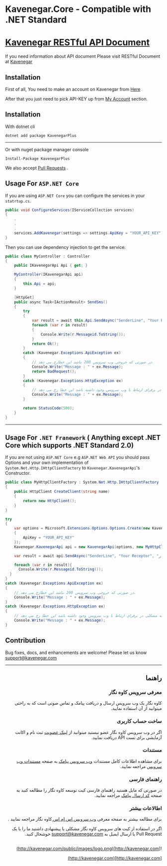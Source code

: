 # Kavenegar.Core - Compatible with .NET Standard

# <a href="http://kavenegar.com/rest.html">Kavenegar RESTful API Document</a>
If you need information about API document Please visit RESTful Document at <a href="https://kavenegar.com/">Kavenegar</a>

## Installation
<p>
First of all, You need to make an account on Kavenegar from <a href="https://panel.kavenegar.com/Client/Membership/Register">Here</a>
</p>
<p>
After that you just need to pick API-KEY up from <a href="http://panel.kavenegar.com/Client/setting/index">My Account</a> section.

## Installation

With dotnet cli

    dotnet add package KavenegarPlus
----
Or with nuget package manager console
    
    Install-Package KavenegarPlus


We also accept <a href="http://gun.io/blog/how-to-github-fork-branch-and-pull-request/">Pull  Requests</a> .
</p>

## Usage For `ASP.NET Core`

If you are using `ASP.NET Core` you can configure the services in your `statrtup.cs`.

```c#
public void ConfigureServices(IServiceCollection services)
{
	.
	.
	.
	services.AddKavenegar(settings => settings.ApiKey = "YOUR_API_KEY");
}
```

Then you can use dependency injection to get the service:

```c#
public class MyController : Controller
{
	public IKavenegarApi Api { get; }

	MyController(IKavenegarApi api)
	{
		this.Api = api;
	}

	[HttpGet]
	public async Task<IActionResult> SendSms()
	{
		try
		{
			var result = await this.Api.SendAsync("SenderLine", "Your Receptor", "خدمات پیام کوتاه کاوه نگار");
			foreach (var r in result)
			{
				Console.Write(r.Messageid.ToString());
		    }
			return Ok();
		}
		catch (Kavenegar.Exceptions.ApiException ex) 
		{
			// در صورتی که خروجی وب سرویس 200 نباشد این خطارخ می دهد.
			Console.Write("Message : " + ex.Message);
			return BadRequest();
		}
		catch (Kavenegar.Exceptions.HttpException ex) 
		{
			// در زمانی که مشکلی در برقرای ارتباط با وب سرویس وجود داشته باشد این خطا رخ می دهد
			Console.Write("Message : " + ex.Message);
		}

		return StatusCode(500);
	}
}
```


----

## Usage For `.NET Franework` ( Anything except .NET Core which supports .NET Standard 2.0)

If you are not using `ASP.NET Core` e.g `ASP.NET Web API` you should pass Options and your own implementation of `System.Net.Http.IHttpClientFactory` to `Kavenegar.KavenegarApi`'s Constructor.

```c#
public class MyHttpClientFactory : System.Net.Http.IHttpClientFactory
{
	public HttpClient CreateClient(string name)
	{
		return new HttpClient();
	}
}
```

```c#
try
{
	var options = Microsoft.Extensions.Options.Options.Create(new KavenegarSettings
	{
		ApiKey = "YOUR_API_KEY"
	});
	Kavenegar.KavenegarApi api = new KavenegarApi(options, new MyHttpClientFactory());

	var result = await api.SendAsync("SenderLine", "Your Receptor", "خدمات پیام کوتاه کاوه نگار");

	foreach (var r in result){
	  Console.Write(r.Messageid.ToString());
  }
}
catch (Kavenegar.Exceptions.ApiException ex) 
{
	// در صورتی که خروجی وب سرویس 200 نباشد این خطارخ می دهد.
	Console.Write("Message : " + ex.Message);
}
catch (Kavenegar.Exceptions.HttpException ex) 
{
	// در زمانی که مشکلی در برقرای ارتباط با وب سرویس وجود داشته باشد این خطا رخ می دهد
	Console.Write("Message : " + ex.Message);
}
```

## Contribution
Bug fixes, docs, and enhancements are welcome! Please let us know <a href="mailto:support@kavenegar.com?Subject=SDK" target="_top">support@kavenegar.com</a>
<hr>
<div dir='rtl'>
	
## راهنما

### معرفی سرویس کاوه نگار

کاوه نگار یک وب سرویس ارسال و دریافت پیامک و تماس صوتی است که به راحتی میتوانید از آن استفاده نمایید.

### ساخت حساب کاربری

اگر در وب سرویس کاوه نگار عضو نیستید میتوانید از [لینک عضویت](http://panel.kavenegar.com/client/membership/register) ثبت نام  و اکانت آزمایشی برای تست API دریافت نمایید.

### مستندات

برای مشاهده اطلاعات کامل مستندات [وب سرویس پیامک](http://kavenegar.com/وب-سرویس-پیامک.html)  به صفحه [مستندات وب سرویس](http://kavenegar.com/rest.html) مراجعه نمایید.

### راهنمای فارسی

در صورتی که مایل هستید راهنمای فارسی کیت توسعه کاوه نگار را مطالعه کنید به صفحه [کد ارسال پیامک](http://kavenegar.com/sdk.html) مراجعه نمایید.

### اطالاعات بیشتر
برای مطالعه بیشتر به صفحه معرفی
[وب سرویس اس ام اس ](http://kavenegar.com)
کاوه نگار
مراجعه نمایید .

 اگر در استفاده از کیت های سرویس کاوه نگار مشکلی یا پیشنهادی  داشتید ما را با یک Pull Request  یا  ارسال ایمیل به support@kavenegar.com  خوشحال کنید.
 
##
![http://kavenegar.com](http://kavenegar.com/public/images/logo.png)		

[http://kavenegar.com](http://kavenegar.com)	

</div>


